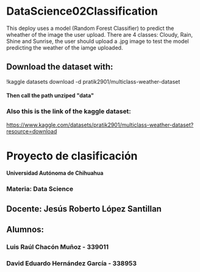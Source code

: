# DataScience02Classification
This deploy uses a model (Random Forest Classifier) to predict the wheather of the image the user upload.
There are 4 classes: Cloudy, Rain, Shine and Sunrise, the user should upload a .jpg image to test the model predicting the weather of the iamge uploaded.

## Download the dataset with:
!kaggle datasets download -d pratik2901/multiclass-weather-dataset 
#### Then call the path unziped "data"

### Also this is the link of the kaggle dataset:

https://www.kaggle.com/datasets/pratik2901/multiclass-weather-dataset?resource=download

# Proyecto de clasificación

#### Universidad Autónoma de Chihuahua
### Materia: Data Science

## Docente: Jesús Roberto López Santillan

## Alumnos: 
### Luis Raúl Chacón Muñoz - 339011
### David Eduardo Hernández García - 338953
